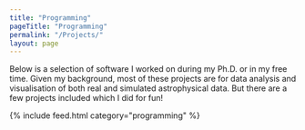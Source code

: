 ```yaml
---
title: "Programming"
pageTitle: "Programming"
permalink: "/Projects/"
layout: page
---
```


Below is a selection of software I worked on during my Ph.D. or in my free time.
Given my background, most of these projects are for data analysis and
visualisation of both real and simulated astrophysical data. But there are a few
projects included which I did for fun!

{% include feed.html category="programming" %}
